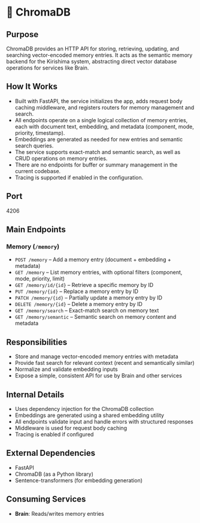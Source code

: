 # 📇 ChromaDB

## Purpose

ChromaDB provides an HTTP API for storing, retrieving, updating, and searching vector-encoded memory entries. It acts as the semantic memory backend for the Kirishima system, abstracting direct vector database operations for services like Brain.

## How It Works

- Built with FastAPI, the service initializes the app, adds request body caching middleware, and registers routers for memory management and search.
- All endpoints operate on a single logical collection of memory entries, each with document text, embedding, and metadata (component, mode, priority, timestamp).
- Embeddings are generated as needed for new entries and semantic search queries.
- The service supports exact-match and semantic search, as well as CRUD operations on memory entries.
- There are no endpoints for buffer or summary management in the current codebase.
- Tracing is supported if enabled in the configuration.

## Port

4206

## Main Endpoints

### Memory (`/memory`)

- `POST /memory` – Add a memory entry (document + embedding + metadata)
- `GET /memory` – List memory entries, with optional filters (component, mode, priority, limit)
- `GET /memory/id/{id}` – Retrieve a specific memory by ID
- `PUT /memory/{id}` – Replace a memory entry by ID
- `PATCH /memory/{id}` – Partially update a memory entry by ID
- `DELETE /memory/{id}` – Delete a memory entry by ID
- `GET /memory/search` – Exact-match search on memory text
- `GET /memory/semantic` – Semantic search on memory content and metadata

## Responsibilities

- Store and manage vector-encoded memory entries with metadata
- Provide fast search for relevant context (recent and semantically similar)
- Normalize and validate embedding inputs
- Expose a simple, consistent API for use by Brain and other services

## Internal Details

- Uses dependency injection for the ChromaDB collection
- Embeddings are generated using a shared embedding utility
- All endpoints validate input and handle errors with structured responses
- Middleware is used for request body caching
- Tracing is enabled if configured

## External Dependencies

- FastAPI
- ChromaDB (as a Python library)
- Sentence-transformers (for embedding generation)

## Consuming Services

- **Brain**: Reads/writes memory entries
